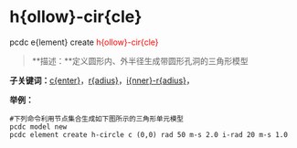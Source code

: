 # h{ollow}-cir{cle}
pcdc e{lement} create <span style='color: red;'>h{ollow}-cir{cle}</span>
> **描述：**定义圆形内、外半径生成带圆形孔洞的三角形模型

**子关键词：**[c{enter}](e{lement}/create/h{ollow}-cir{cle}/c{enter}/)，[r{adius}](e{lement}/create/h{ollow}-cir{cle}/r{adius}/)，[i{nner}-r{adius}](e{lement}/create/h{ollow}-cir{cle}/i{nner}-r{adius}/)，


**举例：**
```
#下列命令利用节点集合生成如下图所示的三角形单元模型
pcdc model new
pcdc element create h-circle c (0,0) rad 50 m-s 2.0 i-rad 20 m-s 1.0

```
